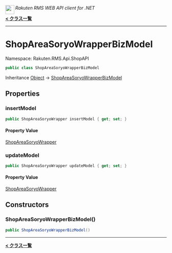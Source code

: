 <img align="left" style="height: 2em;" src="https://webservice.rakuten.co.jp/favicon.ico"><em>Rakuten RMS WEB API client for .NET</em>

[**< クラス一覧**](./)
- - -

# ShopAreaSoryoWrapperBizModel

Namespace: Rakuten.RMS.Api.ShopAPI

```csharp
public class ShopAreaSoryoWrapperBizModel
```

Inheritance [Object](https://docs.microsoft.com/en-us/dotnet/api/system.object) → [ShopAreaSoryoWrapperBizModel](./rakuten.rms.api.shopapi.shopareasoryowrapperbizmodel)

## Properties

### <a id="properties-insertmodel"/>**insertModel**

```csharp
public ShopAreaSoryoWrapper insertModel { get; set; }
```

#### Property Value

[ShopAreaSoryoWrapper](./rakuten.rms.api.shopapi.shopareasoryowrapper)<br>

### <a id="properties-updatemodel"/>**updateModel**

```csharp
public ShopAreaSoryoWrapper updateModel { get; set; }
```

#### Property Value

[ShopAreaSoryoWrapper](./rakuten.rms.api.shopapi.shopareasoryowrapper)<br>

## Constructors

### <a id="constructors-.ctor"/>**ShopAreaSoryoWrapperBizModel()**

```csharp
public ShopAreaSoryoWrapperBizModel()
```


- - -
[**< クラス一覧**](./)
